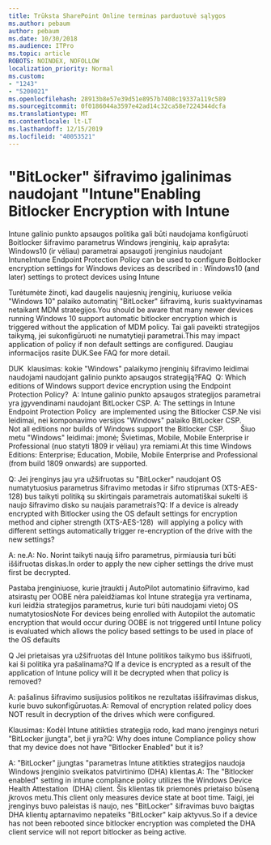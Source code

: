 ```yaml
---
title: Trūksta SharePoint Online terminas parduotuvė sąlygos
ms.author: pebaum
author: pebaum
ms.date: 10/30/2018
ms.audience: ITPro
ms.topic: article
ROBOTS: NOINDEX, NOFOLLOW
localization_priority: Normal
ms.custom:
- "1243"
- "5200021"
ms.openlocfilehash: 28913b8e57e39d51e8957b7408c19337a119c589
ms.sourcegitcommit: 0f0186044a3597e42ad14c32ca58e7224344dcfa
ms.translationtype: MT
ms.contentlocale: lt-LT
ms.lasthandoff: 12/15/2019
ms.locfileid: "40053521"
---
```

# <a name="enabling-bitlocker-encryption-with-intune"></a><span data-ttu-id="35c0e-102">"BitLocker" šifravimo įgalinimas naudojant "Intune"</span><span class="sxs-lookup"><span data-stu-id="35c0e-102">Enabling Bitlocker Encryption with Intune</span></span>

<span data-ttu-id="35c0e-103">Intune galinio punkto apsaugos politika gali būti naudojama konfigūruoti Boitlocker šifravimo parametrus Windows įrenginių, kaip aprašyta: Windows10 (ir vėliau) parametrai apsaugoti įrenginius naudojant Intune</span><span class="sxs-lookup"><span data-stu-id="35c0e-103">Intune Endpoint Protection Policy can be used to configure Boitlocker encryption settings for Windows devices as described in : Windows10 (and later) settings to protect devices using Intune</span></span>

<span data-ttu-id="35c0e-104">Turėtumėte žinoti, kad daugelis naujesnių įrenginių, kuriuose veikia "Windows 10" palaiko automatinį "BitLocker" šifravimą, kuris suaktyvinamas netaikant MDM strategijos.</span><span class="sxs-lookup"><span data-stu-id="35c0e-104">You should be aware that many newer devices running Windows 10 support automatic bitlocker encryption which is triggered without the application of MDM policy.</span></span> <span data-ttu-id="35c0e-105">Tai gali paveikti strategijos taikymą, jei sukonfigūruoti ne numatytieji parametrai.</span><span class="sxs-lookup"><span data-stu-id="35c0e-105">This may impact application of policy if non default settings are configured.</span></span> <span data-ttu-id="35c0e-106">Daugiau informacijos rasite DUK.</span><span class="sxs-lookup"><span data-stu-id="35c0e-106">See FAQ for more detail.</span></span>


<span data-ttu-id="35c0e-107">DUK  klausimas: kokie "Windows" palaikymo įrenginių šifravimo leidimai naudojami naudojant galinio punkto apsaugos strategiją?</span><span class="sxs-lookup"><span data-stu-id="35c0e-107">FAQ  Q: Which editions of Windows support device encryption using the Endpoint Protection Policy?</span></span>
<span data-ttu-id="35c0e-108"> A: Intune galinio punkto apsaugos strategijos parametrai yra įgyvendinami naudojant BitLocker CSP.</span><span class="sxs-lookup"><span data-stu-id="35c0e-108"> A: The settings in Intune Endpoint Protection Policy  are implemented using the Bitlocker CSP.</span></span><span data-ttu-id="35c0e-109">Ne visi leidimai, nei komponavimo versijos "Windows" palaiko BitLocker CSP. 
     </span><span class="sxs-lookup"><span data-stu-id="35c0e-109">  Not all editions nor builds of Windows support the Bitlocker CSP. 
     </span></span> <span data-ttu-id="35c0e-110">Šiuo metu "Windows" leidimai: įmonė; Švietimas, Mobile, Mobile Enterprise ir Professional (nuo statyti 1809 ir vėliau) yra remiami.</span><span class="sxs-lookup"><span data-stu-id="35c0e-110">At this time Windows Editions: Enterprise; Education, Mobile, Mobile Enterprise and Professional (from build 1809 onwards) are supported.</span></span>




<span data-ttu-id="35c0e-111">Q: Jei įrenginys jau yra užšifruotas su "BitLocker" naudojant OS numatytuosius parametrus šifravimo metodas ir šifro stiprumas (XTS-AES-128) bus taikyti politiką su skirtingais parametrais automatiškai sukelti iš naujo šifravimo disko su naujais parametrais?</span><span class="sxs-lookup"><span data-stu-id="35c0e-111">Q: If a device is already encrypted with Bitlocker using the OS default settings for encryption method and cipher strength (XTS-AES-128)  will applying a policy with different settings automatically trigger re-encryption of the drive with the new settings?</span></span>

<span data-ttu-id="35c0e-112">A: ne.</span><span class="sxs-lookup"><span data-stu-id="35c0e-112">A: No.</span></span> <span data-ttu-id="35c0e-113">Norint taikyti naują šifro parametrus, pirmiausia turi būti iššifruotas diskas.</span><span class="sxs-lookup"><span data-stu-id="35c0e-113">In order to apply the new cipher settings the drive must first be decrypted.</span></span>

<span data-ttu-id="35c0e-114">Pastaba įrenginiuose, kurie įtraukti į AutoPilot automatinio šifravimo, kad atsirastų per OOBE nėra paleidžiamas kol Intune strategija yra vertinama, kuri leidžia strategijos parametrus, kurie turi būti naudojami vietoj OS numatytosios</span><span class="sxs-lookup"><span data-stu-id="35c0e-114">Note For devices being enrolled with Autopilot the automatic encryption that would occur during OOBE is not triggered until Intune policy is evaluated which allows the policy based settings to be used in place of the OS defaults</span></span>




<span data-ttu-id="35c0e-115">Q Jei prietaisas yra užšifruotas dėl Intune politikos taikymo bus iššifruoti, kai ši politika yra pašalinama?</span><span class="sxs-lookup"><span data-stu-id="35c0e-115">Q If a device is encrypted as a result of the  application of Intune policy will it be decrypted when that policy is removed?</span></span>

<span data-ttu-id="35c0e-116">A: pašalinus šifravimo susijusios politikos ne rezultatas iššifravimas diskus, kurie buvo sukonfigūruotas.</span><span class="sxs-lookup"><span data-stu-id="35c0e-116">A: Removal of encryption related policy does NOT result in decryption of the drives which were configured.</span></span>




<span data-ttu-id="35c0e-117">Klausimas: Kodėl Intune atitikties strategija rodo, kad mano įrenginys neturi "BitLocker įjungta", bet ji yra?</span><span class="sxs-lookup"><span data-stu-id="35c0e-117">Q: Why does intune Compliance policy show that my device does not have "Bitlocker Enabled" but it is?</span></span>

<span data-ttu-id="35c0e-118">A: "BitLocker" įjungtas "parametras Intune atitikties strategijos naudoja Windows įrenginio sveikatos patvirtinimo (DHA) klientas.</span><span class="sxs-lookup"><span data-stu-id="35c0e-118">A: The "Bitlocker enabled" setting in intune compliance policy utilizes the Windows Device Health Attestation  (DHA) client.</span></span> <span data-ttu-id="35c0e-119">Šis klientas tik priemonės prietaiso būseną įkrovos metu.</span><span class="sxs-lookup"><span data-stu-id="35c0e-119">This client only measures device state at boot time.</span></span> <span data-ttu-id="35c0e-120">Taigi, jei įrenginys buvo paleistas iš naujo, nes "BitLocker" šifravimas buvo baigtas DHA klientų aptarnavimo nepateiks "BitLocker" kaip aktyvus.</span><span class="sxs-lookup"><span data-stu-id="35c0e-120">So if a device has not been rebooted since bitlocker encryption was completed the DHA client service will not report bitlocker as being active.</span></span>